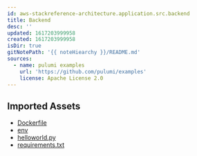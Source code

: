 ```yaml
---
id: aws-stackreference-architecture.application.src.backend
title: Backend
desc: ''
updated: 1617203999958
created: 1617203999958
isDir: true
gitNotePath: '{{ noteHiearchy }}/README.md'
sources:
  - name: pulumi examples
    url: 'https://github.com/pulumi/examples'
    license: Apache License 2.0
---
```

## Imported Assets

- [Dockerfile](/assets/dockerfile)
- [env](/assets/env)
- [helloworld.py](/assets/helloworld.py)
- [requirements.txt](/assets/requirements.txt)

